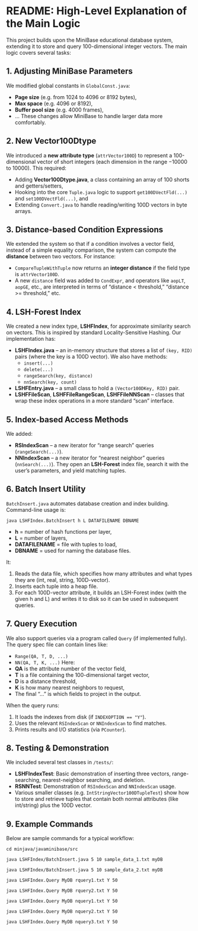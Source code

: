 
# README: High-Level Explanation of the Main Logic

This project builds upon the MiniBase educational database system, extending it to store and query 100-dimensional integer vectors. The main logic covers several tasks:

## 1. Adjusting MiniBase Parameters
We modified global constants in `GlobalConst.java`:
- **Page size** (e.g. from 1024 to 4096 or 8192 bytes),
- **Max space** (e.g. 4096 or 8192),
- **Buffer pool size** (e.g. 4000 frames),
- ...
These changes allow MiniBase to handle larger data more comfortably.

## 2. New Vector100Dtype
We introduced a **new attribute type** (`attrVector100D`) to represent a 100-dimensional vector of short integers (each dimension in the range −10000 to 10000). This required:
- Adding **Vector100Dtype.java**, a class containing an array of 100 shorts and getters/setters,
- Hooking into the core `Tuple.java` logic to support `get100DVectFld(...)` and `set100DVectFld(...)`, and
- Extending `Convert.java` to handle reading/writing 100D vectors in byte arrays.

## 3. Distance-based Condition Expressions
We extended the system so that if a condition involves a vector field, instead of a simple equality comparison, the system can compute the **distance** between two vectors. For instance:
- `CompareTupleWithTuple` now returns an **integer distance** if the field type is `attrVector100D`.
- A new `distance` field was added to `CondExpr`, and operators like `aopLT`, `aopGE`, etc., are interpreted in terms of “distance < threshold,” “distance >= threshold,” etc.

## 4. LSH-Forest Index
We created a new index type, **LSHFIndex**, for approximate similarity search on vectors. This is inspired by standard Locality-Sensitive Hashing. Our implementation has:
- **LSHFIndex.java** – an in-memory structure that stores a list of `(key, RID)` pairs (where the key is a 100D vector). We also have methods:
  - `insert(...)`
  - `delete(...)`
  - `rangeSearch(key, distance)`
  - `nnSearch(key, count)`
- **LSHFEntry.java** – a small class to hold a `(Vector100DKey, RID)` pair.
- **LSHFFileScan**, **LSHFFileRangeScan**, **LSHFFileNNScan** – classes that wrap these index operations in a more standard “scan” interface.

## 5. Index-based Access Methods
We added:
- **RSIndexScan** – a new iterator for “range search” queries (`rangeSearch(...)`).
- **NNIndexScan** – a new iterator for “nearest neighbor” queries (`nnSearch(...)`).
They open an **LSH-Forest** index file, search it with the user’s parameters, and yield matching tuples.

## 6. Batch Insert Utility
`BatchInsert.java` automates database creation and index building. Command-line usage is:
```
java LSHFIndex.BatchInsert h L DATAFILENAME DBNAME
```
- **h** = number of hash functions per layer,
- **L** = number of layers,
- **DATAFILENAME** = file with tuples to load,
- **DBNAME** = used for naming the database files.

It:
1. Reads the data file, which specifies how many attributes and what types they are (int, real, string, 100D-vector).
2. Inserts each tuple into a heap file.
3. For each 100D-vector attribute, it builds an LSH-Forest index (with the given h and L) and writes it to disk so it can be used in subsequent queries.

## 7. Query Execution
We also support queries via a program called `Query` (if implemented fully). The query spec file can contain lines like:
- `Range(QA, T, D, ...)`
- `NN(QA, T, K, ...)`
Here:
- **QA** is the attribute number of the vector field,
- **T** is a file containing the 100-dimensional target vector,
- **D** is a distance threshold,
- **K** is how many nearest neighbors to request,
- The final “...” is which fields to project in the output.

When the query runs:
1. It loads the indexes from disk (if `INDEXOPTION == "Y"`).
2. Uses the relevant `RSIndexScan` or `NNIndexScan` to find matches.
3. Prints results and I/O statistics (via `PCounter`).

## 8. Testing & Demonstration
We included several test classes in `/tests/`:
- **LSHFIndexTest**: Basic demonstration of inserting three vectors, range-searching, nearest-neighbor searching, and deletion.
- **RSNNTest**: Demonstration of `RSIndexScan` and `NNIndexScan` usage.
- Various smaller classes (e.g. `IntStringVector100DTupleTest`) show how to store and retrieve tuples that contain both normal attributes (like int/string) plus the 100D vector.

## 9. Example Commands

Below are sample commands for a typical workflow:

```
cd minjava/javaminibase/src

java LSHFIndex/BatchInsert.java 5 10 sample_data_1.txt myDB

java LSHFIndex/BatchInsert.java 5 10 sample_data_2.txt myDB

java LSHFIndex.Query MyDB rquery1.txt Y 50

java LSHFIndex.Query MyDB rquery2.txt Y 50

java LSHFIndex.Query MyDB nquery1.txt Y 50

java LSHFIndex.Query MyDB nquery2.txt Y 50

java LSHFIndex.Query MyDB nquery3.txt Y 50
```

